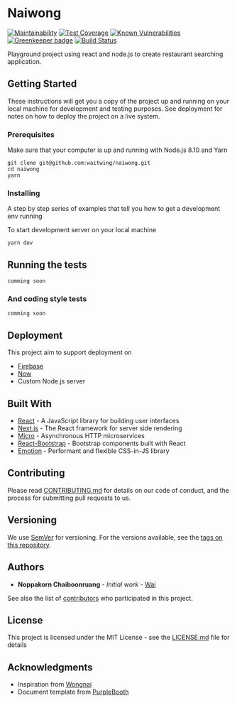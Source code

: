 # Naiwong

[![Maintainability](https://api.codeclimate.com/v1/badges/d37c534d2dae716d480f/maintainability)](https://codeclimate.com/github/waitwing/naiwong/maintainability) [![Test Coverage](https://api.codeclimate.com/v1/badges/d37c534d2dae716d480f/test_coverage)](https://codeclimate.com/github/waitwing/naiwong/test_coverage) [![Known Vulnerabilities](https://snyk.io/test/github/waitwing/naiwong/badge.svg?targetFile=package.json)](https://snyk.io/test/github/waitwing/naiwong?targetFile=package.json) [![Greenkeeper badge](https://badges.greenkeeper.io/waitwing/naiwong.svg)](https://greenkeeper.io/) [![Build Status](https://travis-ci.org/waitwing/naiwong.svg?branch=master)](https://travis-ci.org/waitwing/naiwong)

Playground project using react and node.js to create restaurant searching application.

## Getting Started

These instructions will get you a copy of the project up and running on your local machine for development and testing purposes. See deployment for notes on how to deploy the project on a live system.

### Prerequisites

Make sure that your computer is up and running with Node.js 8.10 and Yarn

```
git clone git@github.com:waitwing/naiwong.git
cd naiwong
yarn
```

### Installing

A step by step series of examples that tell you how to get a development env running

To start development server on your local machine

```
yarn dev
```

## Running the tests

`comming soon`

### And coding style tests

`comming soon`

## Deployment

This project aim to support deployment on

- [Firebase](https://firebase.google.com/)
- [Now](https://zeit.co/now)
- Custom Node.js server

## Built With

- [React](https://reactjs.org/) - A JavaScript library for building user interfaces
- [Next.js](https://nextjs.org/) - The React framework for server side rendering
- [Micro](https://github.com/zeit/micro/) - Asynchronous HTTP microservices
- [React-Bootstrap](https://react-bootstrap.github.io/) - Bootstrap components built with React
- [Emotion](https://emotion.sh/) - Performant and flexible CSS-in-JS library

## Contributing

Please read [CONTRIBUTING.md](CONTRIBUTING.md) for details on our code of conduct, and the process for submitting pull requests to us.

## Versioning

We use [SemVer](http://semver.org/) for versioning. For the versions available, see the [tags on this repository](https://github.com/waitwing/naiwong/tags).

## Authors

- **Noppakorn Chaiboonruang** - _Initial work_ - [Wai](https://github.com/waitwing)

See also the list of [contributors](https://github.com/waitwing/naiwong/contributors) who participated in this project.

## License

This project is licensed under the MIT License - see the [LICENSE.md](LICENSE.md) file for details

## Acknowledgments

- Inspiration from [Wongnai](https://www.wongnai.com/)
- Document template from [PurpleBooth](https://gist.github.com/PurpleBooth)
